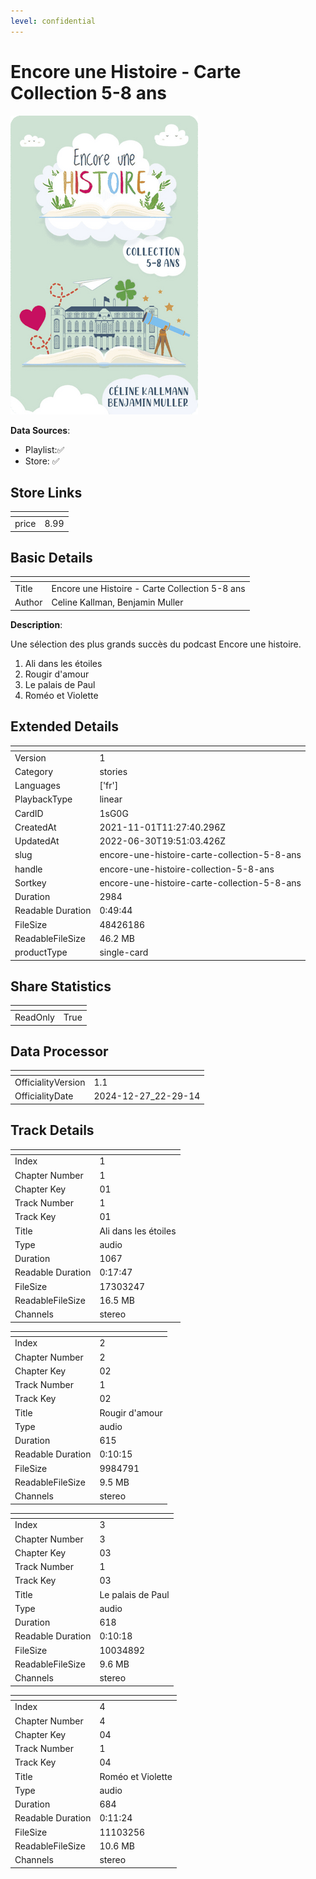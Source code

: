 ```yaml
---
level: confidential
---
```

# Encore une Histoire - Carte Collection 5-8 ans

![card_[1sG0G].png](../../img/cards/card_[1sG0G].png)

**Data Sources**: 

- Playlist:✅
- Store: ✅


## Store Links

| <!-- --> | <!-- --> |
| - | - |
| price | 8.99 |


## Basic Details

| <!-- --> | <!-- --> |
| - | - |
| Title | Encore une Histoire - Carte Collection 5-8 ans |
| Author | Celine Kallman, Benjamin Muller |

**Description**:

Une sélection des plus grands succès du podcast Encore une histoire.

1. Ali dans les étoiles
2. Rougir d'amour
3. Le palais de Paul
4. Roméo et Violette



## Extended Details

| <!-- --> | <!-- --> |
| - | - |
| Version | 1 |
| Category | stories |
| Languages | ['fr'] |
| PlaybackType | linear |
| CardID | 1sG0G |
| CreatedAt | 2021-11-01T11:27:40.296Z |
| UpdatedAt | 2022-06-30T19:51:03.426Z |
| slug | encore-une-histoire-carte-collection-5-8-ans |
| handle | encore-une-histoire-collection-5-8-ans |
| Sortkey | encore-une-histoire-carte-collection-5-8-ans |
| Duration | 2984 |
| Readable Duration | 0:49:44 |
| FileSize | 48426186 |
| ReadableFileSize | 46.2 MB |
| productType | single-card |


## Share Statistics

| <!-- --> | <!-- --> |
| - | - |
| ReadOnly | True |


## Data Processor

| <!-- --> | <!-- --> |
| - | - |
| OfficialityVersion | 1.1
| OfficialityDate | 2024-12-27_22-29-14


## Track Details

| <!-- --> | <!-- --> |
| - | - |
| Index | 1 |
| Chapter Number | 1 |
| Chapter Key | 01 |
| Track Number | 1 |
| Track Key | 01 |
| Title | Ali dans les étoiles |
| Type | audio |
| Duration | 1067 |
| Readable Duration | 0:17:47 |
| FileSize | 17303247 |
| ReadableFileSize | 16.5 MB |
| Channels | stereo |

| <!-- --> | <!-- --> |
| - | - |
| Index | 2 |
| Chapter Number | 2 |
| Chapter Key | 02 |
| Track Number | 1 |
| Track Key | 02 |
| Title |  Rougir d'amour |
| Type | audio |
| Duration | 615 |
| Readable Duration | 0:10:15 |
| FileSize | 9984791 |
| ReadableFileSize | 9.5 MB |
| Channels | stereo |

| <!-- --> | <!-- --> |
| - | - |
| Index | 3 |
| Chapter Number | 3 |
| Chapter Key | 03 |
| Track Number | 1 |
| Track Key | 03 |
| Title | Le palais de Paul |
| Type | audio |
| Duration | 618 |
| Readable Duration | 0:10:18 |
| FileSize | 10034892 |
| ReadableFileSize | 9.6 MB |
| Channels | stereo |

| <!-- --> | <!-- --> |
| - | - |
| Index | 4 |
| Chapter Number | 4 |
| Chapter Key | 04 |
| Track Number | 1 |
| Track Key | 04 |
| Title | Roméo et Violette |
| Type | audio |
| Duration | 684 |
| Readable Duration | 0:11:24 |
| FileSize | 11103256 |
| ReadableFileSize | 10.6 MB |
| Channels | stereo |

